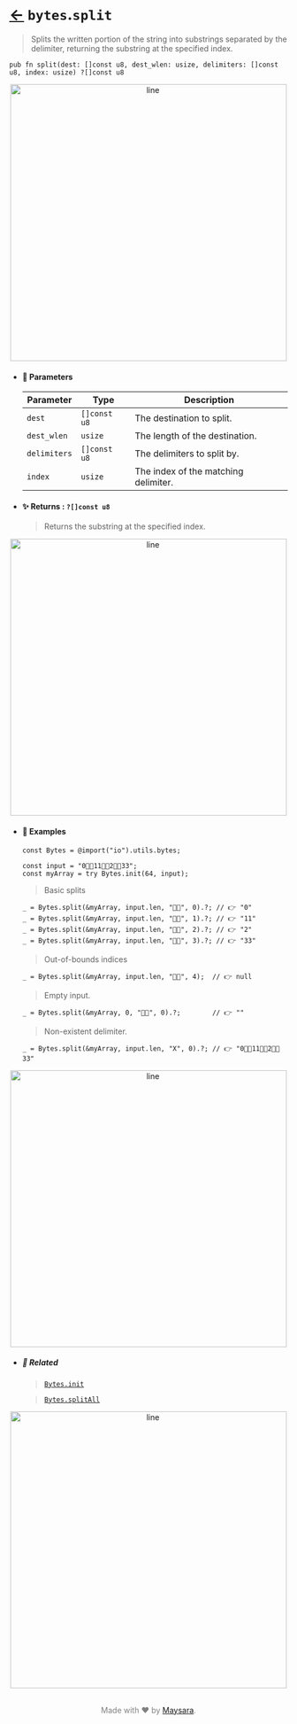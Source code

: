 # [←](../bytes.md) `bytes`.`split`

> Splits the written portion of the string into substrings separated by the delimiter, returning the substring at the specified index.

```zig
pub fn split(dest: []const u8, dest_wlen: usize, delimiters: []const u8, index: usize) ?[]const u8
```


<div align="center">
<img src="https://raw.githubusercontent.com/Super-ZIG/io/refs/heads/main/dist/img/md/line.png" alt="line" style="width:500px;"/>
</div>

- #### 🧩 Parameters

    | Parameter    | Type         | Description                          |
    | ------------ | ------------ | ------------------------------------ |
    | `dest`       | `[]const u8` | The destination to split.            |
    | `dest_wlen`  | `usize`      | The length of the destination.       |
    | `delimiters` | `[]const u8` | The delimiters to split by.          |
    | `index`      | `usize`      | The index of the matching delimiter. |

- #### ✨ Returns : `?[]const u8`

    > Returns the substring at the specified index.

<div align="center">
<img src="https://raw.githubusercontent.com/Super-ZIG/io/refs/heads/main/dist/img/md/line.png" alt="line" style="width:500px;"/>
</div>

- #### 🧪 Examples

    ```zig
    const Bytes = @import("io").utils.bytes;

    const input = "0👨‍🏭11👨‍🏭2👨‍🏭33";
    const myArray = try Bytes.init(64, input);
    ```

    > Basic splits
    ```zig
    _ = Bytes.split(&myArray, input.len, "👨‍🏭", 0).?; // 👉 "0"
    _ = Bytes.split(&myArray, input.len, "👨‍🏭", 1).?; // 👉 "11"
    _ = Bytes.split(&myArray, input.len, "👨‍🏭", 2).?; // 👉 "2"
    _ = Bytes.split(&myArray, input.len, "👨‍🏭", 3).?; // 👉 "33"
    ```

    > Out-of-bounds indices
    ```zig
    _ = Bytes.split(&myArray, input.len, "👨‍🏭", 4);  // 👉 null
    ```

    > Empty input.
    ```zig
    _ = Bytes.split(&myArray, 0, "👨‍🏭", 0).?;        // 👉 ""
    ```

    > Non-existent delimiter.
    ```zig
    _ = Bytes.split(&myArray, input.len, "X", 0).?; // 👉 "0👨‍🏭11👨‍🏭2👨‍🏭33"
    ```

<div align="center">
<img src="https://raw.githubusercontent.com/Super-ZIG/io/refs/heads/main/dist/img/md/line.png" alt="line" style="width:500px;"/>
</div>

- ##### 🔗 Related

  > [`Bytes.init`](./init.md)

  > [`Bytes.splitAll`](./splitAll.md)

<div align="center">
<img src="https://raw.githubusercontent.com/Super-ZIG/io/refs/heads/main/dist/img/md/line.png" alt="line" style="width:500px;"/>
</div>

<p align="center" style="color:grey;"><br />Made with ❤️ by <a href="http://github.com/maysara-elshewehy" target="blank">Maysara</a>.</p>
